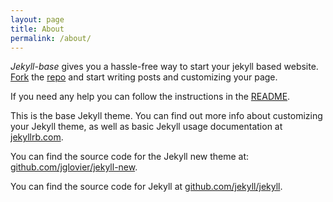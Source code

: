 ```yaml
---
layout: page
title: About
permalink: /about/
---
```


*Jekyll-base* gives you a hassle-free way to start your jekyll based website. [Fork](https://github.com/ahaasler/jekyll-base/fork "Fork your own copy of ahaasler/jekyll-base to your account")
the [repo](https://github.com/ahaasler/jekyll-base "jekyll-base") and start writing posts and customizing your page.

If you need any help you can follow the instructions in the [README](https://github.com/ahaasler/jekyll-base#getting-started "Getting started with jekyll-base").

This is the base Jekyll theme. You can find out more info about customizing your Jekyll theme, as well as basic Jekyll usage documentation at [jekyllrb.com](http://jekyllrb.com/).

You can find the source code for the Jekyll new theme at: [github.com/jglovier/jekyll-new](https://github.com/jglovier/jekyll-new).

You can find the source code for Jekyll at [github.com/jekyll/jekyll](https://github.com/jekyll/jekyll).
